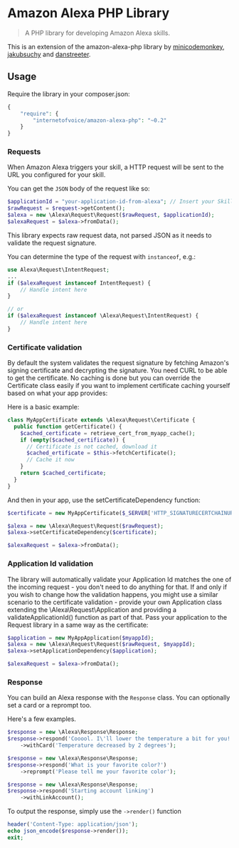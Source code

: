 # Amazon Alexa PHP Library

> A PHP library for developing Amazon Alexa skills. 

This is an extension of the amazon-alexa-php library by [minicodemonkey](https://github.com/MiniCodeMonkey),
[jakubsuchy](https://github.com/jakubsuchy) and [danstreeter](https://github.com/danstreeter).

## Usage
Require the library in your composer.json: 
```php
{
    "require": {
        "internetofvoice/amazon-alexa-php": "~0.2"
    }
}
```

### Requests
When Amazon Alexa triggers your skill, a HTTP request will be sent to the URL you configured for your skill.

You can get the `JSON` body of the request like so:
```php
$applicationId = "your-application-id-from-alexa"; // Insert your Skill ID from developer.amazon.com.
$rawRequest = $request->getContent();
$alexa = new \Alexa\Request\Request($rawRequest, $applicationId);
$alexaRequest = $alexa->fromData();
```

This library expects raw request data, not parsed JSON as it needs to validate the request signature.

You can determine the type of the request with `instanceof`, e.g.:
```php
use Alexa\Request\IntentRequest;
...
if ($alexaRequest instanceof IntentRequest) {
	// Handle intent here
}

// or
if ($alexaRequest instanceof \Alexa\Request\IntentRequest) {
	// Handle intent here
}
```

### Certificate validation
By default the system validates the request signature by fetching Amazon's signing certificate and decrypting the 
signature. You need CURL to be able to get the certificate. No caching is done but you can override the Certificate 
class easily if you want to implement certificate caching yourself based on what your app provides:

Here is a basic example:
```php
class MyAppCertificate extends \Alexa\Request\Certificate {
  public function getCertificate() {
    $cached_certificate = retrieve_cert_from_myapp_cache();
    if (empty($cached_certificate)) {
      // Certificate is not cached, download it
      $cached_ertificate = $this->fetchCertificate();
      // Cache it now
    }
    return $cached_certificate;
  }
}
```

And then in your app, use the setCertificateDependency function:

```php
$certificate = new MyAppCertificate($_SERVER['HTTP_SIGNATURECERTCHAINURL'], $_SERVER['HTTP_SIGNATURE']);

$alexa = new \Alexa\Request\Request($rawRequest);
$alexa->setCertificateDependency($certificate);

$alexaRequest = $alexa->fromData();
```

### Application Id validation
The library will automatically validate your Application Id matches the one of the incoming request - you don't need 
to do anything for that. If and only if you wish to change how the validation happens, you might use a similar 
scenario to the certificate validation - provide your own Application class extending the \Alexa\Request\Application 
and providing a validateApplicationId() function as part of that. Pass your application to the Request library in a 
same way as the certificate:
```php
$application = new MyAppApplication($myappId);
$alexa = new \Alexa\Request\Request($rawRequest, $myappId);
$alexa->setApplicationDependency($application);

$alexaRequest = $alexa->fromData();
```

### Response
You can build an Alexa response with the `Response` class. You can optionally set a card or a reprompt too.

Here's a few examples.
```php
$response = new \Alexa\Response\Response;
$response->respond('Cooool. I\'ll lower the temperature a bit for you!')
	->withCard('Temperature decreased by 2 degrees');
```

```php
$response = new \Alexa\Response\Response;
$response->respond('What is your favorite color?')
	->reprompt('Please tell me your favorite color');
```

```php
$response = new \Alexa\Response\Response;
$response->respond('Starting account linking')
	->withLinkAccount();
```

To output the response, simply use the `->render()` function

```php
header('Content-Type: application/json');
echo json_encode($response->render());
exit;
```
